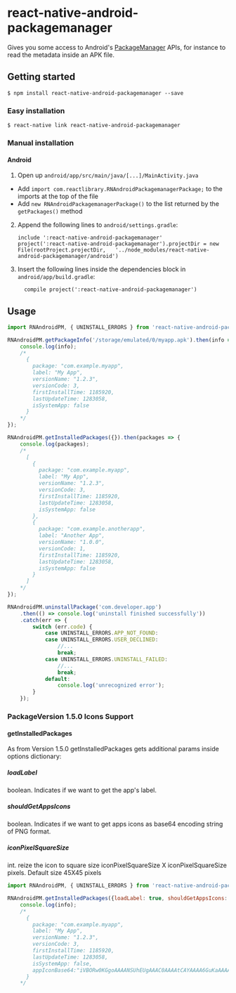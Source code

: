 # react-native-android-packagemanager

Gives you some access to Android's [PackageManager](https://developer.android.com/reference/android/content/pm/PackageManager.html) APIs, for instance to read the metadata inside an APK file.

## Getting started

`$ npm install react-native-android-packagemanager --save`

### Easy installation

`$ react-native link react-native-android-packagemanager`

### Manual installation

#### Android

1.  Open up `android/app/src/main/java/[...]/MainActivity.java`

-   Add `import com.reactlibrary.RNAndroidPackagemanagerPackage;` to the imports at the top of the file
-   Add `new RNAndroidPackagemanagerPackage()` to the list returned by the `getPackages()` method

2.  Append the following lines to `android/settings.gradle`:
    ```
    include ':react-native-android-packagemanager'
    project(':react-native-android-packagemanager').projectDir = new File(rootProject.projectDir,   '../node_modules/react-native-android-packagemanager/android')
    ```
3.  Insert the following lines inside the dependencies block in `android/app/build.gradle`:
    ```
      compile project(':react-native-android-packagemanager')
    ```

## Usage

```javascript
import RNAndroidPM, { UNINSTALL_ERRORS } from 'react-native-android-packagemanager';

RNAndroidPM.getPackageInfo('/storage/emulated/0/myapp.apk').then(info => {
    console.log(info);
    /*
      {
        package: "com.example.myapp",
        label: "My App",
        versionName: "1.2.3",
        versionCode: 3,
        firstInstallTime: 1185920,
        lastUpdateTime: 1283058,
        isSystemApp: false
      }
    */
});

RNAndroidPM.getInstalledPackages({}).then(packages => {
    console.log(packages);
    /*
      [
        {
          package: "com.example.myapp",
          label: "My App",
          versionName: "1.2.3",
          versionCode: 3,
          firstInstallTime: 1185920,
          lastUpdateTime: 1283058,
          isSystemApp: false
        },
        {
          package: "com.example.anotherapp",
          label: "Another App",
          versionName: "1.0.0",
          versionCode: 1,
          firstInstallTime: 1185920,
          lastUpdateTime: 1283058,
          isSystemApp: false
        }
      ]
    */
});

RNAndroidPM.uninstallPackage('com.developer.app')
    .then(() => console.log('uninstall finished successfully'))
    .catch(err => {
        switch (err.code) {
            case UNINSTALL_ERRORS.APP_NOT_FOUND:
            case UNINSTALL_ERRORS.USER_DECLINED:
                //...
                break;
            case UNINSTALL_ERRORS.UNINSTALL_FAILED:
                //...
                break;
            default:
                console.log('unrecognized error');
        }
    });
```
### PackageVersion 1.5.0 Icons Support
#### getInstalledPackages
As from Version 1.5.0 getInstalledPackages gets additional params inside options dictionary:
##### loadLabel
boolean. Indicates if we want to get the app's label.
##### shouldGetAppsIcons
boolean. Indicates if we want to get apps icons as base64 encoding string of PNG format.
##### iconPixelSquareSize
int. reize the icon to square size iconPixelSquareSize X iconPixelSquareSize pixels. Default size 45X45 pixels

```javascript
import RNAndroidPM, { UNINSTALL_ERRORS } from 'react-native-android-packagemanager';

RNAndroidPM.getInstalledPackages({loadLabel: true, shouldGetAppsIcons: true, iconPixelSquareSize: 45}).then(info => {
    console.log(info);
    /*
      {
        package: "com.example.myapp",
        label: "My App",
        versionName: "1.2.3",
        versionCode: 3,
        firstInstallTime: 1185920,
        lastUpdateTime: 1283058,
        isSystemApp: false,        
        appIconBase64:"iVBORw0KGgoAAAANSUhEUgAAAC0AAAAtCAYAAAA6GuKaAAAABHNCSVQICAgIfAhkiAAABsRJREFU↵WIXVmVtsHFcZx39nbrvr3bV3nTaXxqRpA6RUpaWlNS0BkSCK1BTS4KC2SVFDWgSVEEggUYEQFKkg↵VIkHqiKhPiA5BIe02K0at31AoDyAgkIrUIHSFuWi2I7jJL7tetf2zu3wMDt78c7sjB0nUv8vPnP2↵u/znO98533fG8D6EWDVLrxT70ZP70XQwKyBd0A1QVSiX/otmfJkvJN5ZDVeXR3po9kY6u04xNxtP↵XlEA5Tl2Z799OW5XRnq42I/l7G+Zl4AjQRWeZVt6f9UAN5kcfF6syP/ylY6WDmFbX2macyUv3p1G↵CLDcZnFFQFoVDJ4zOXjaBK3BparB9GSeAzfEXKqVkD5aOoNtba49O5LhT2WYs2VsE8+erHBixqlP↵SAl7upfFI77wy7PHkHK7//j49QafXavFNuACSnWc0QS7/lqqp002B/fGT5V4gkcm78JQ/+4//uaO↵DlJqXBdeijy00eB02eXEjA1ASoUv/aUMepVCsgN2JmLxiRb6iVS4dcbxRX/8kSQ3ZZQIJQ8VF766↵yWiZf/2CRcGSSOCxN+ep+NklOcme/Iei7EZ7/zQ1wp2qiE04oYhAwgA71+lc36EggIHejvoPQn4w↵ju1oBoXqxpZw6K6O9rKAJWFvj0HfdXpbuU92awgBpgtabVbA0PR4lI/2pIfKG/zh7XmVshN+SnRo↵gr09Bo9+IDi6QXh4o4Er4aV70vVJTd8QrlEVaf9z5W0/NZ6+OUnR8khbLmgKbEgo3JFX6dJWXljv↵zGv8Y9b2CpEmwLHhxelNPNg9EqYTHuk/SgnkAXBkjfDahODRTQb7egx2XKtdFmGArdU98tRHU/XJ↵hH6WwZndyyP9JykpzUL16Oy9pr4g269pn6srgSPh47mGM9SxQZEvh8kHp0exuap+pkr67LxL+mj7↵ivvE5gS/vK0etcfenOfwObOtzjO3pMhowutdagsnYGjmW+zJPxePtBBeea1ijSHIaoIf/GeRC/d3↵tSWwfrjA9z6cYGNK4fi0w8CoyejO9jrrXivw+rZ06w+qPRUkH4v0nCNxAWzJ2oiitX29Rs+rBa9u↵q/D1LYlIHSyJHpSolj4ZJB6c06K5Rjt+5xZzzx25J4N8KM/TjZsrApoQrfalOB0oG2hB2hPAegCE↵wie6q42RKnir4IRyFwKOTVg8/zGvCG3r1rj37RLf3JLw8jVEB10wurCkp01l4D79ZKBOiH94ZWE/↵WN/lgc7bDo963cFERfLTdxdJBzX1VTy+yeCpm5O15++8tcDQeStUHuCHNyV45n8VzpRrS3qOvlxP↵mHysBR8uSzk37Z0AroRHllH1olCyJa9dsHj4b/PgZ2Vfvi2vWN1Pccr8UU2hjblFRzI4btE/YjJr↵SQ6OmAyMma1L34DBcYtTJbdOOJuL5BO7nL06L2Vxyou2BPb1NEf72KTFxKJsaUdfGreouJJFFw4s↵6fp+O2KiKfDIG/P1yQJ5DuTbFoN4fSZw6QIpfzMJoH+kuWBMmRJHtvbPfdfp3l13ib2jExa6AsPn↵7fpkZ44owssifeAGsSgU3vCfE4oXKR+u9HqeIKxbck7/fsykbEuKtuTIWMPLfy7elSs2aYC9PYne↵dK4eSV3xCByftlFFuLHZ6i0F4NCoR3J80eWJfy7UhWzra3F5LKtFG7xkW+aiE9rOSrweeelmPThi↵YlTfSBXws3cr/KtYv5FvTik8u62TBzrjRTo26cZjD2BrRuW9ktMiJ4H35hwGRq2a8aQCP78lxZP/↵XuCdUvNJcmunyve3JgDoyBrszkUTj0X6Dxct06q4tZ5013qddLWPfuGciduQy786XeH4VOvLtEDC↵iR1Zbu9SGRyvByPdZURGPDKnD52p7G4kbEtqhMH7NLC3x2CNITBdOH7RDrTTiM1JBdmXozevoivN↵Z3+5YPK7s5Un2+lHRvqF87Z0bC9ypgv7Q27YNYNHZiCkq+vUBIUvBrep/SMmCT+EQmFfjx7KLTLS↵PmGIJgxgPpj32tKlqMhQwrDkfJcuz5+SocJtI91YBXvzGlvSyzohl42LFcmfL3nNVSZnsCsbnNtt↵WfiEXbjihMG7NPsFqjQbfkULZTIwtrDDH4dn1+oj1+Ds8Jj5jSCZ8PA5/Nof3pmL+Dyyirg7X/cl↵HfcXQTKhpLNrklv98Y1XITV8XNtw8mTXJDJBMqFsKtVuMbwTvnLwv77NF4O9h5J2LLvJwNWE71O6↵wZX16q37KiJ0h6m6hlsx0QUMjLb/QrTa8DtCoQT/uyGUdDINVsUbt7sXXkl0ZIMTIZT05EVS+byx↵YF3dINegajA1WY78Vv2+wf8Bw7xOpRNIL6sAAAAASUVORK5CYII=↵"
      }
    */
```
